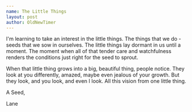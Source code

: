 ```yaml
---
name: The Little Things
layout: post
author: OldNewTimer
---
```


I'm learning to take an interest in the little things. The things that we do - seeds that we sow in ourselves. The little things lay dormant in us until a moment. The moment when all of that tender care and watchfulness renders the conditions just right for the seed to sprout.

When that little thing grows into a big, beautiful thing, people notice. They look at you differently, amazed, maybe even jealous of your growth. But they look, and you look, and even I look. All this vision from one little thing.

A Seed,

Lane
